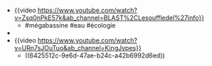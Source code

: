 - {{video https://www.youtube.com/watch?v=Zsq0nPkE57k&ab_channel=BLAST%2CLesouffledel%27info}}
	- #mégabassine #eau #écologie
-
- {{video https://www.youtube.com/watch?v=URn7sJOuTuo&ab_channel=KingJvpes}}
	- ((6425512c-9e6d-47ae-b24c-a42b6992d6ed))